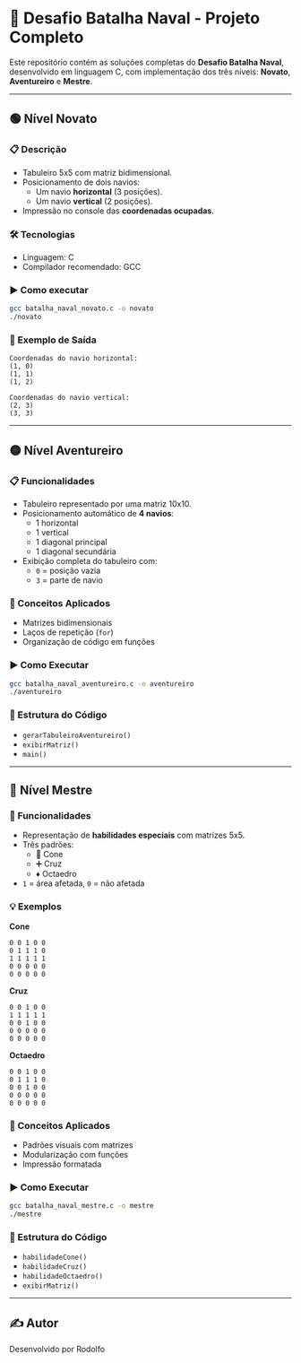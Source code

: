 
# 🚢 Desafio Batalha Naval - Projeto Completo

Este repositório contém as soluções completas do **Desafio Batalha Naval**, desenvolvido em linguagem C, com implementação dos três níveis: **Novato**, **Aventureiro** e **Mestre**.

---

## 🟢 Nível Novato

### 📋 Descrição

- Tabuleiro 5x5 com matriz bidimensional.
- Posicionamento de dois navios:
  - Um navio **horizontal** (3 posições).
  - Um navio **vertical** (2 posições).
- Impressão no console das **coordenadas ocupadas**.

### 🛠️ Tecnologias

- Linguagem: C
- Compilador recomendado: GCC

### ▶️ Como executar

```bash
gcc batalha_naval_novato.c -o novato
./novato
```

### 📌 Exemplo de Saída

```
Coordenadas do navio horizontal:
(1, 0)
(1, 1)
(1, 2)

Coordenadas do navio vertical:
(2, 3)
(3, 3)
```

---

## 🟡 Nível Aventureiro

### 📋 Funcionalidades

- Tabuleiro representado por uma matriz 10x10.
- Posicionamento automático de **4 navios**:
  - 1 horizontal
  - 1 vertical
  - 1 diagonal principal
  - 1 diagonal secundária
- Exibição completa do tabuleiro com:
  - `0` = posição vazia
  - `3` = parte de navio

### 🧠 Conceitos Aplicados

- Matrizes bidimensionais
- Laços de repetição (`for`)
- Organização de código em funções

### ▶️ Como Executar

```bash
gcc batalha_naval_aventureiro.c -o aventureiro
./aventureiro
```

### 📁 Estrutura do Código

- `gerarTabuleiroAventureiro()`
- `exibirMatriz()`
- `main()`

---

## 🔴 Nível Mestre

### 🎯 Funcionalidades

- Representação de **habilidades especiais** com matrizes 5x5.
- Três padrões:
  - 🔺 Cone
  - ➕ Cruz
  - ♦️ Octaedro
- `1` = área afetada, `0` = não afetada

### 💡 Exemplos

**Cone**
```
0 0 1 0 0
0 1 1 1 0
1 1 1 1 1
0 0 0 0 0
0 0 0 0 0
```

**Cruz**
```
0 0 1 0 0
1 1 1 1 1
0 0 1 0 0
0 0 0 0 0
0 0 0 0 0
```

**Octaedro**
```
0 0 1 0 0
0 1 1 1 0
0 0 1 0 0
0 0 0 0 0
0 0 0 0 0
```

### 🧠 Conceitos Aplicados

- Padrões visuais com matrizes
- Modularização com funções
- Impressão formatada

### ▶️ Como Executar

```bash
gcc batalha_naval_mestre.c -o mestre
./mestre
```

### 📁 Estrutura do Código

- `habilidadeCone()`
- `habilidadeCruz()`
- `habilidadeOctaedro()`
- `exibirMatriz()`

---

## ✍️ Autor

Desenvolvido por Rodolfo 
